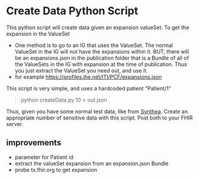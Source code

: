 # Create Data Python Script

This python script will create data given an expansion valueSet. To get the expansion in the ValueSet

- One method is to go to an IG that uses the ValueSet. The normal ValueSet in the IG will not have the expansions within it. BUT, there will be an expansions.json in the publication folder that is a Bundle of all of the ValueSets in the IG with expansion at the time of publication. Thus you just extract the ValueSet you need out, and use it.
- for example https://profiles.ihe.net/ITI/PCF/expansions.json
  
This script is very simple, and uses a hardcoded patient "Patient/1"

> python createData.py 10 > out.json

Thus, given you have some normal test data, like from [Synthea](https://synthea.mitre.org/). Create an appropriate number of sensitive data with this script. Post both to your FHIR server.

## improvements

- parameter for Patient id
- extract the valueSet expansion from an expansion.json Bundle
- probe tx.fhir.org to get expansion

